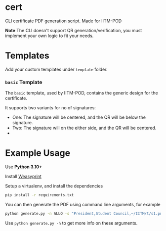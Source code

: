 # cert
CLI certificate PDF generation script. Made for IITM-POD

**Note** The CLI doesn't support QR generation/verification, you must implement your own logic to fit your needs.
# Templates

Add your custom templates under `template` folder.

### `basic` Template

The `basic` template, used by IITM-POD, contains the generic design for the certificate. 

It supports two variants for no of signatures:
- One: The signature will be centered, and the QR will be below the signature.
- Two: The signature will on the either side, and the QR will be centered.
- 
# Example Usage

Use **Python 3.10+**

Install [Weasyprint](https://doc.courtbouillon.org/weasyprint/stable/first_steps.html)

Setup a virtualenv, and install the dependencies

```bash
pip install -r requirements.txt
```

You can then generate the PDF using command line arguments, for example

```bash
python generate.py -n ALLO -s "President,Student Council,~/IITM/t/s1.png" "Secretary,SARANDA,~/IITM/t/s2.png" -ct basic -e "TestEvent, DotePOD, 09-10-2030"
```

Use `python generate.py -h` to get more info on these arguments.
